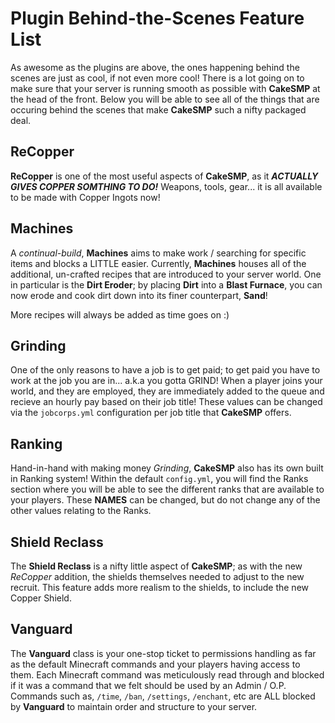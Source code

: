 # Plugin Behind-the-Scenes Feature List

As awesome as the plugins are above, the ones happening behind the scenes are just as cool, if not even more cool! There is a lot going on to make sure that your server is running smooth as possible with **CakeSMP** at the head of the front. Below you will be able to see all of the things that are occuring behind the scenes that make **CakeSMP** such a nifty packaged deal.

####

## ReCopper

**ReCopper** is one of the most useful aspects of **CakeSMP**, as it ***ACTUALLY GIVES COPPER SOMTHING TO DO!*** Weapons, tools, gear... it is all available to be made with Copper Ingots now!

####

## Machines

A *continual-build*, **Machines** aims to make work / searching for specific items and blocks a LITTLE easier. Currently, **Machines** houses all of the additional, un-crafted recipes that are introduced to your server world. One in particular is the **Dirt Eroder**; by placing **Dirt** into a **Blast Furnace**, you can now erode and cook dirt down into its finer counterpart, **Sand**!

More recipes will always be added as time goes on :)

####

## Grinding

One of the only reasons to have a job is to get paid; to get paid you have to work at the job you are in... a.k.a you gotta GRIND! When a player joins your world, and they are employed, they are immediately added to the queue and recieve an hourly pay based on their job title! These values can be changed via the `jobcorps.yml` configuration per job title that **CakeSMP** offers.

####

## Ranking

Hand-in-hand with making money *Grinding*, **CakeSMP** also has its own built in Ranking system! Within the default `config.yml`, you will find the Ranks section where you will be able to see the different ranks that are available to your players. These **NAMES** can be changed, but do not change any of the other values relating to the Ranks.

####

## Shield Reclass

The **Shield Reclass** is a nifty little aspect of **CakeSMP**; as with the new *ReCopper* addition, the shields themselves needed to adjust to the new recruit. This feature adds more realism to the shields, to include the new Copper Shield.

####

## Vanguard

The **Vanguard** class is your one-stop ticket to permissions handling as far as the default Minecraft commands and your players having access to them. Each Minecraft command was meticulously read through and blocked if it was a command that we felt should be used by an Admin / O.P. Commands such as, `/time`, `/ban`, `/settings`, `/enchant`, etc are ALL blocked by **Vanguard** to maintain order and structure to your server.
